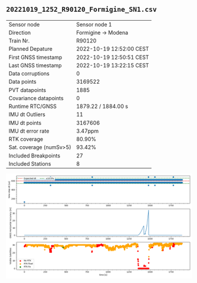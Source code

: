 
`20221019_1252_R90120_Formigine_SN1.csv`
----
|                         |                          |
| ----------------------- | ------------------------ |
| Sensor node             | Sensor node 1            |
| Direction               | Formigine -> Modena      |
| Train Nr.               | R90120                   |
| Planned Depature        | 2022-10-19 12:52:00 CEST |
| First GNSS timestamp    | 2022-10-19 12:50:51 CEST |
| Last GNSS timestamp     | 2022-10-19 13:22:15 CEST |
| Data corruptions        | 0                        |
| Data points             | 3169522                  |
| PVT datapoints          | 1885                     |
| Covariance datapoints   | 0                        |
| Runtime RTC/GNSS        | 1879.22 / 1884.00 s      |
| IMU dt Outliers         | 11                       |
| IMU dt points           | 3167606                  |
| IMU dt error rate       | 3.47ppm                  |
| RTK coverage            | 80.90%                   |
| Sat. coverage (numSv>5) | 93.42%                   |
| Included Breakpoints    | 27                       |
| Included Stations       | 8                        |

![](fig/plot.png)
